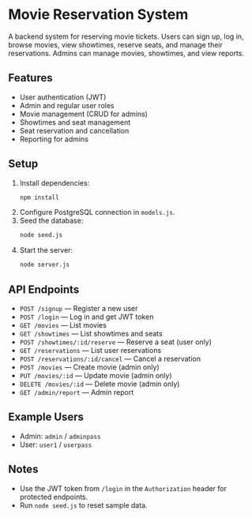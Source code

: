 # Movie Reservation System

A backend system for reserving movie tickets. Users can sign up, log in, browse movies, view showtimes, reserve seats, and manage their reservations. Admins can manage movies, showtimes, and view reports.

## Features
- User authentication (JWT)
- Admin and regular user roles
- Movie management (CRUD for admins)
- Showtimes and seat management
- Seat reservation and cancellation
- Reporting for admins

## Setup
1. Install dependencies:
   ```bash
   npm install
   ```
2. Configure PostgreSQL connection in `models.js`.
3. Seed the database:
   ```bash
   node seed.js
   ```
4. Start the server:
   ```bash
   node server.js
   ```

## API Endpoints
- `POST /signup` — Register a new user
- `POST /login` — Log in and get JWT token
- `GET /movies` — List movies
- `GET /showtimes` — List showtimes and seats
- `POST /showtimes/:id/reserve` — Reserve a seat (user only)
- `GET /reservations` — List user reservations
- `POST /reservations/:id/cancel` — Cancel a reservation
- `POST /movies` — Create movie (admin only)
- `PUT /movies/:id` — Update movie (admin only)
- `DELETE /movies/:id` — Delete movie (admin only)
- `GET /admin/report` — Admin report

## Example Users
- Admin: `admin` / `adminpass`
- User: `user1` / `userpass`

## Notes
- Use the JWT token from `/login` in the `Authorization` header for protected endpoints.
- Run `node seed.js` to reset sample data.